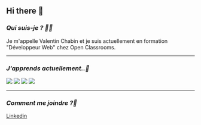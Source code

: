 ## Hi there 👋

###  *Qui suis-je ? :technologist:*

Je m'appelle Valentin Chabin et je suis actuellement en formation "Développeur Web" chez Open Classrooms.

------------------------------------------------------------------------

### *J'apprends actuellement..:page_facing_up:*

![](https://img.shields.io/badge/HTML5-E34F26?style=for-the-badge&logo=html5&logoColor=white)
![](https://img.shields.io/badge/CSS3-1572B6?style=for-the-badge&logo=css3&logoColor=white)
![](https://img.shields.io/badge/Sass-CC6699?style=for-the-badge&logo=sass&logoColor=white)
![](https://img.shields.io/badge/JavaScript-F7DF1E?style=for-the-badge&logo=javascript&logoColor=black)

-------------------------------------------------------------------------

### *Comment me joindre ?:email:*

[Linkedin](https://www.linkedin.com/in/valentin-chabin-7079421ab/) 
